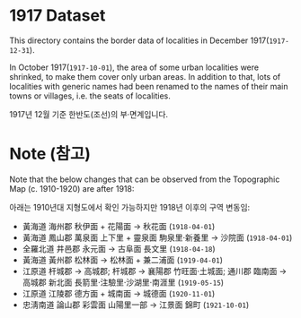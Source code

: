 1917 Dataset
============

This directory contains the border data of localities in December 1917(``1917-12-31``).

In October 1917(``1917-10-01``), the area of some urban localities were shrinked, to make them cover only urban areas. In addition to that, lots of localities with generic names had been renamed to the names of their main towns or villages, i.e. the seats of localities.

1917년 12월 기준 한반도(조선)의 부·면계입니다.

Note (참고)
==============
Note that the below changes that can be observed from the Topographic Map (c. 1910-1920) are after 1918:

아래는 1910년대 지형도에서 확인 가능하지만 1918년 이후의 구역 변동임:

* 黃海道 海州郡 秋伊面 + 花陽面 → 秋花面 (``1918-04-01``)
* 黃海道 鳳山郡 萬泉面 上下里 + 靈泉面 駒泉里·新養里 → 沙院面 (``1918-04-01``)
* 全羅北道 井邑郡 永元面 → 古阜面 長文里 (``1918-04-18``)
* 黃海道 黃州郡 松林面 → 松林面 + 兼二浦面 (``1919-04-01``)
* 江原道 杆城郡 → 高城郡; 杆城郡 → 襄陽郡 竹旺面·土城面; 通川郡 臨南面 → 高城郡 新北面 長箭里·注驗里·沙湖里·南涯里 (``1919-05-15``)
* 江原道 江陵郡 德方面 + 城南面 → 城德面 (``1920-11-01``)
* 忠淸南道 論山郡 彩雲面 山陽里一部 → 江景面 錦町 (``1921-10-01``)